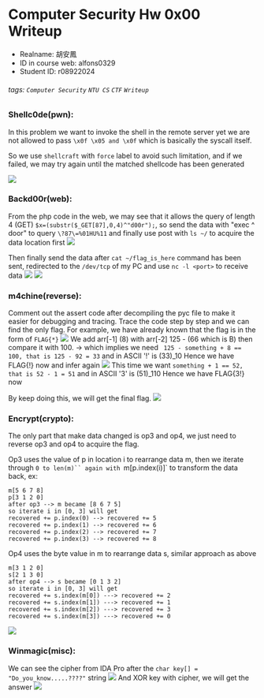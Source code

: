# Computer Security Hw 0x00 Writeup
* Realname: 胡安鳳
* ID in course web: alfons0329
* Student ID: r08922024

###### tags: `Computer Security` `NTU CS` `CTF` `Writeup`

### Shellc0de(pwn):
In this problem we want to invoke the shell in the remote server yet we are not allowed to pass `\x0f \x05 and \x0f` which is basically the syscall itself.

So we use `shellcraft` with `force` label to avoid such limitation, and if we failed, we may try again until the matched shellcode has been generated

![](https://i.imgur.com/HAArURo.png)

### Backd00r(web):
From the php code in the web, we may see that it allows the query of length 4 (GET) `$x=(substr($_GET[87],0,4)^"d00r");`, so send the data with "exec ^ door" to query `\?87\=%01HU%11` and finally use post with `ls ~/` to acquire the data location first
![](https://i.imgur.com/q0EsRht.png)

Then finally send the data after `cat ~/flag_is_here` command has been sent, redirected to the `/dev/tcp` of my PC and use `nc -l <port>` to receive data
![](https://i.imgur.com/BmAQhad.png)
![](https://i.imgur.com/sfc9Qnk.png)

### m4chine(reverse):
Comment out the assert code after decompiling the pyc file to make it easier for debugging and tracing.
Trace the code step by step and we can find the only flag.
For example, we have already known that the flag is in the form of `FLAG{*}`
![](https://i.imgur.com/1sV3hbg.png)
We add arr[-1] (8) with arr[-2] 125 - (66 which is B) then compare it with 100. -> which implies we need  ` 125 - something + 8 == 100, that is 125 - 92 = 33` and in ASCII '!' is (33)_10
Hence we have FLAG{!} now and infer again
![](https://i.imgur.com/4Kryby8.png)
This time we want `something + 1 == 52, that is 52 - 1 = 51` and in ASCII '3' is (51)_110
Hence we have FLAG{3!} now

By keep doing this, we will get the final flag.
![](https://i.imgur.com/xdJvk5y.png)


### Encrypt(crypto):
The only part that make data changed is op3 and op4, we just need to reverse op3 and op4 to acquire the flag.

Op3 uses the value of p in location i to rearrange data m, then we iterate through `0 to len(m)`` again with `m[p.index(i)]` to transform the data back, ex:
```
m[5 6 7 8]
p[3 1 2 0]
after op3 --> m became [8 6 7 5]
so iterate i in [0, 3] will get
recovered += p.index(0) --> recovered += 5
recovered += p.index(1) --> recovered += 6
recovered += p.index(2) --> recovered += 7
recovered += p.index(3) --> recovered += 8
```

Op4 uses the byte value in m to rearrange data s, similar approach as above

```
m[3 1 2 0]
s[2 1 3 0]
after op4 --> s became [0 1 3 2]
so iterate i in [0, 3] will get
recovered += s.index(m[0]) ---> recovered += 2
recovered += s.index(m[1]) ---> recovered += 1
recovered += s.index(m[2]) ---> recovered += 3
recovered += s.index(m[3]) ---> recovered += 0
```

![](https://i.imgur.com/UMHlj6X.png)

### Winmagic(misc):
We can see the cipher from IDA Pro after the `char key[] = "Do_you_know.....????"` string
![](https://i.imgur.com/7JRREDG.png)
And XOR key with cipher, we will get the answer
![](https://i.imgur.com/ppGppGF.png)
